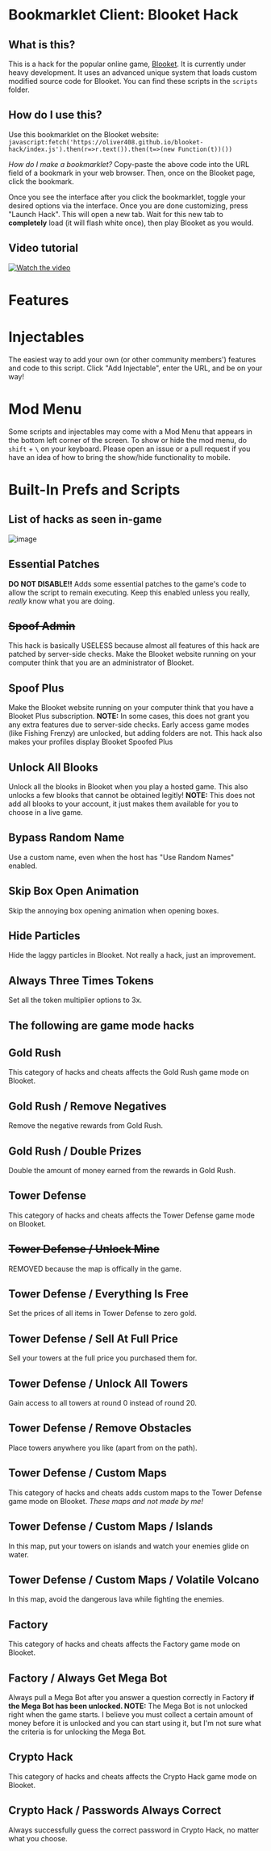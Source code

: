 # Bookmarklet Client: Blooket Hack

## What is this?

This is a hack for the popular online game, [Blooket](https://www.blooket.com). It is currently under heavy development. It uses an advanced unique system that loads custom modified source code for Blooket. You can find these scripts in the `scripts` folder.

## How do I use this?

Use this bookmarklet on the Blooket website:
`javascript:fetch('https://oliver408.github.io/blooket-hack/index.js').then(r=>r.text()).then(t=>(new Function(t))())`

*How do I make a bookmarklet?*
Copy-paste the above code into the URL field of a bookmark in your web browser. Then, once on the Blooket page, click the bookmark.

Once you see the interface after you click the bookmarklet, toggle your desired options via the interface. Once you are done customizing, press "Launch Hack". This will open a new tab. Wait for this new tab to **completely** load (it will flash white once), then play Blooket as you would.

## Video tutorial
[![Watch the video](https://user-images.githubusercontent.com/75344601/135567178-e60c9b2e-87c3-4e58-972e-7ea7abfd6c54.png)](https://streamable.com/vdg7xf)

# Features

# Injectables
The easiest way to add your own (or other community members') features and code to this script. Click "Add Injectable", enter the URL, and be on your way!

# Mod Menu
Some scripts and injectables may come with a Mod Menu that appears in the bottom left corner of the screen. To show or hide the mod menu, do `shift` + `\` on your keyboard. Please open an issue or a pull request if you have an idea of how to bring the show/hide functionality to mobile.

# Built-In Prefs and Scripts

## List of hacks as seen in-game
![image](https://user-images.githubusercontent.com/75344601/135566970-17c16a66-93ff-44ab-b25e-74cf74b29345.png)

## Essential Patches
**DO NOT DISABLE!!** Adds some essential patches to the game's code to allow the script to remain executing. Keep this enabled unless you really, *really* know what you are doing.

## ~~Spoof Admin~~
This hack is basically USELESS because almost all features of this hack are patched by server-side checks. Make the Blooket website running on your computer think that you are an administrator of Blooket.

## Spoof Plus
Make the Blooket website running on your computer think that you have a Blooket Plus subscription. **NOTE:** In some cases, this does not grant you any extra features due to server-side checks. Early access game modes (like Fishing Frenzy) are unlocked, but adding folders are not. This hack also makes your profiles display Blooket Spoofed Plus
  
## Unlock All Blooks
Unlock all the blooks in Blooket when you play a hosted game. This also unlocks a few blooks that cannot be obtained legitly! **NOTE:** This does not add all blooks to your account, it just makes them available for you to choose in a live game.

## Bypass Random Name
Use a custom name, even when the host has "Use Random Names" enabled.

## Skip Box Open Animation
Skip the annoying box opening animation when opening boxes.

## Hide Particles
Hide the laggy particles in Blooket. Not really a hack, just an improvement.

## Always Three Times Tokens
Set all the token multiplier options to 3x.
  
## The following are game mode hacks
  
## Gold Rush
This category of hacks and cheats affects the Gold Rush game mode on Blooket.

## Gold Rush / Remove Negatives
Remove the negative rewards from Gold Rush.

## Gold Rush / Double Prizes
Double the amount of money earned from the rewards in Gold Rush.

## Tower Defense
This category of hacks and cheats affects the Tower Defense game mode on Blooket.

## ~~Tower Defense / Unlock Mine~~
REMOVED because the map is offically in the game.

## Tower Defense / Everything Is Free
Set the prices of all items in Tower Defense to zero gold.

## Tower Defense / Sell At Full Price
Sell your towers at the full price you purchased them for.

## Tower Defense / Unlock All Towers
Gain access to all towers at round 0 instead of round 20.

## Tower Defense / Remove Obstacles
Place towers anywhere you like (apart from on the path).

## Tower Defense / Custom Maps
This category of hacks and cheats adds custom maps to the Tower Defense game mode on Blooket. *These maps and not made by me!*

## Tower Defense / Custom Maps / Islands
In this map, put your towers on islands and watch your enemies glide on water.

## Tower Defense / Custom Maps / Volatile Volcano
In this map, avoid the dangerous lava while fighting the enemies. 

## Factory
This category of hacks and cheats affects the Factory game mode on Blooket.

## Factory / Always Get Mega Bot
Always pull a Mega Bot after you answer a question correctly in Factory **if the Mega Bot has been unlocked. NOTE:** The Mega Bot is not unlocked right when the game starts. I believe you must collect a certain amount of money before it is unlocked and you can start using it, but I'm not sure what the criteria is for unlocking the Mega Bot.

## Crypto Hack
This category of hacks and cheats affects the Crypto Hack game mode on Blooket.

## Crypto Hack / Passwords Always Correct
Always successfully guess the correct password in Crypto Hack, no matter what you choose.
